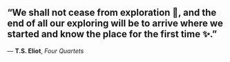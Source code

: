 ## “We shall not cease from exploration 🚀, and the end of all our exploring will be to arrive where we started and know the place for the first time ✨.”  
 — **T.S. Eliot**, *Four Quartets*
